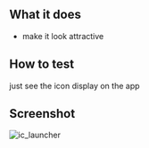 ## What it does
- make it look attractive

## How to test

just see the icon display on the app


## Screenshot
![ic_launcher](https://user-images.githubusercontent.com/84298280/228313212-cec7c5ee-3ffb-4312-af26-9a2b66d06026.png)
